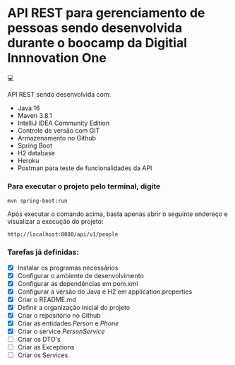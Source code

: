 # API REST para gerenciamento de pessoas sendo desenvolvida durante o boocamp da Digitial Innnovation One

:computer:

API REST sendo desenvolvida com:

- Java 16
- Maven 3.8.1  
- IntelliJ IDEA Community Edition
- Controle de versão com GIT
- Armazenamento no Github   
- Spring Boot
- H2 database
- Heroku
- Postman para teste de funcionalidades da API

### Para executar o projeto pelo terminal, digite

```shell script
mvn spring-boot:run 
```

Após executar o comando acima, basta apenas abrir o seguinte endereço e visualizar a execução do projeto:

```
http://localhost:8080/api/v1/people
```

### Tarefas já definidas:

- [x] Instalar os programas necessários
- [x] Configurar o ambiente de desenvolvimento
- [x] Configurar as dependências em pom.xml
- [x] Configurar a versão do Java e H2 em application.properties
- [x] Criar o README.md
- [x] Definir a organização inicial do projeto 
- [x] Criar o repositório no Github
- [x] Criar as entidades *Person* e *Phone*
- [x] Criar o service *PersonService*
- [ ] Criar os DTO's
- [ ] Criar as Exceptions
- [ ] Criar os Services

